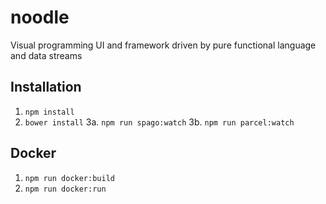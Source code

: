 # noodle

Visual programming UI and framework driven by pure functional language and data streams

## Installation

1. `npm install`
2. `bower install`
3a. `npm run spago:watch`
3b. `npm run parcel:watch`

## Docker

1. `npm run docker:build`
1. `npm run docker:run`
